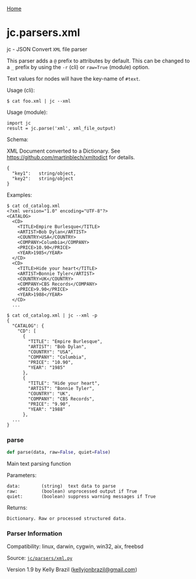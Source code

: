[Home](https://kellyjonbrazil.github.io/jc/)
<a id="jc.parsers.xml"></a>

# jc.parsers.xml

jc - JSON Convert `XML` file parser

This parser adds a `@` prefix to attributes by default. This can be changed
to a `_` prefix by using the `-r` (cli) or `raw=True` (module) option.

Text values for nodes will have the key-name of `#text`.

Usage (cli):

    $ cat foo.xml | jc --xml

Usage (module):

    import jc
    result = jc.parse('xml', xml_file_output)

Schema:

XML Document converted to a Dictionary. See https://github.com/martinblech/xmltodict
for details.

    {
      "key1":   string/object,
      "key2":   string/object
    }

Examples:

    $ cat cd_catalog.xml
    <?xml version="1.0" encoding="UTF-8"?>
    <CATALOG>
      <CD>
        <TITLE>Empire Burlesque</TITLE>
        <ARTIST>Bob Dylan</ARTIST>
        <COUNTRY>USA</COUNTRY>
        <COMPANY>Columbia</COMPANY>
        <PRICE>10.90</PRICE>
        <YEAR>1985</YEAR>
      </CD>
      <CD>
        <TITLE>Hide your heart</TITLE>
        <ARTIST>Bonnie Tyler</ARTIST>
        <COUNTRY>UK</COUNTRY>
        <COMPANY>CBS Records</COMPANY>
        <PRICE>9.90</PRICE>
        <YEAR>1988</YEAR>
      </CD>
      ...

    $ cat cd_catalog.xml | jc --xml -p
    {
      "CATALOG": {
        "CD": [
          {
            "TITLE": "Empire Burlesque",
            "ARTIST": "Bob Dylan",
            "COUNTRY": "USA",
            "COMPANY": "Columbia",
            "PRICE": "10.90",
            "YEAR": "1985"
          },
          {
            "TITLE": "Hide your heart",
            "ARTIST": "Bonnie Tyler",
            "COUNTRY": "UK",
            "COMPANY": "CBS Records",
            "PRICE": "9.90",
            "YEAR": "1988"
          },
      ...
    }

<a id="jc.parsers.xml.parse"></a>

### parse

```python
def parse(data, raw=False, quiet=False)
```

Main text parsing function

Parameters:

    data:        (string)  text data to parse
    raw:         (boolean) unprocessed output if True
    quiet:       (boolean) suppress warning messages if True

Returns:

    Dictionary. Raw or processed structured data.

### Parser Information
Compatibility:  linux, darwin, cygwin, win32, aix, freebsd

Source: [`jc/parsers/xml.py`](https://github.com/kellyjonbrazil/jc/blob/master/jc/parsers/xml.py)

Version 1.9 by Kelly Brazil (kellyjonbrazil@gmail.com)
